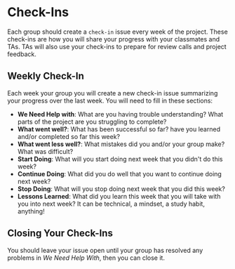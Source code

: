 # Check-Ins

Each group should create a `check-in` issue every week of the project. These
check-ins are how you will share your progress with your classmates and TAs. TAs
will also use your check-ins to prepare for review calls and project feedback.

## Weekly Check-In

Each week your group you will create a new check-in issue summarizing your
progress over the last week. You will need to fill in these sections:

- **We Need Help with**: What are you having trouble understanding? What parts
  of the project are you struggling to complete?
- **What went well?**: What has been successful so far? have you learned and/or
  completed so far this week?
- **What went less well?**: What mistakes did you and/or your group make? What
  was difficult?
- **Start Doing**: What will you start doing next week that you didn't do this
  week?
- **Continue Doing**: What did you do well that you want to continue doing next
  week?
- **Stop Doing**: What will you stop doing next week that you did this week?
- **Lessons Learned**: What did you learn this week that you will take with you
  into next week? It can be technical, a mindset, a study habit, anything!

## Closing Your Check-Ins

You should leave your issue open until your group has resolved any problems in
_We Need Help With_, then you can close it.
